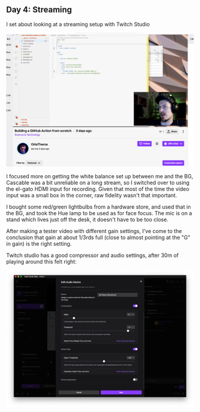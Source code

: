 ## Day 4: Streaming

I set about looking at a streaming setup with Twitch Studio

<img src="./img/stream.png">

I focused more on getting the white balance set up between me and the BG, Cascable was a bit unreliable on a long stream, so I switched over to using the el-gato HDMI input for recording. Given that most of the time the video input was a small box in the corner, raw fidelity wasn't that important.

I bought some red/green lightbulbs from a hardware store, and used that in the BG, and took the Hue lamp to be used as for face focus. The mic is on a stand which lives just off the desk, it doesn't have to be too close. 

After making a tester video with different gain settings, I've come to the conclusion that gain at about 1/3rds full (close to almost pointing at the "G" in gain) is the right setting. 

Twitch studio has a good compressor and audio settings, after 30m of playing around this felt right:

<img src="./img/twitch-studio.png">

